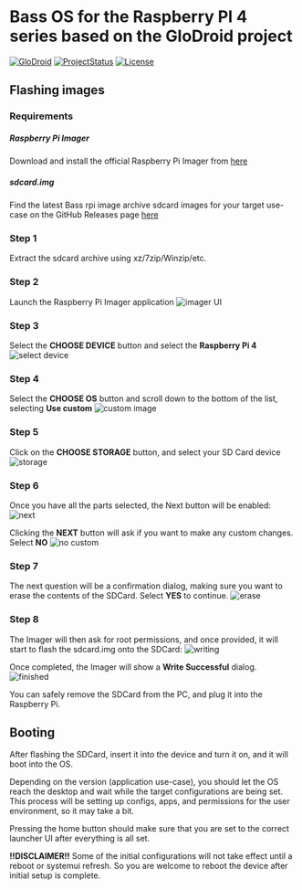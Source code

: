 # Bass OS for the Raspberry PI 4 series based on the GloDroid project

[![GloDroid](https://img.shields.io/badge/GLODROID-PROJECT-blue)](https://github.com/GloDroid/glodroid_manifest)
[![ProjectStatus](https://img.shields.io/badge/PROJECT-STATUS-yellowgreen)](https://github.com/GloDroidCommunity/raspberry-pi/issues/1)
[![License](https://img.shields.io/badge/License-Apache%202.0-blue.svg)](https://opensource.org/licenses/Apache-2.0)

## Flashing images

### Requirements

##### Raspberry Pi Imager
Download and install the official Raspberry Pi Imager from [here](https://www.raspberrypi.com/software/)

##### sdcard.img
Find the latest Bass rpi image archive sdcard images for your target use-case on the GitHub Releases page [here](https://github.com/Bliss-Bass/bass-rpi/releases)

### Step 1
Extract the sdcard archive using xz/7zip/Winzip/etc. 

### Step 2
Launch the Raspberry Pi Imager application
![imager UI](images/rpi-imager.png)

### Step 3
Select the **CHOOSE DEVICE** button and select the **Raspberry Pi 4**
![select device](images/rpi-imager-select.png)

### Step 4
Select the **CHOOSE OS** button and scroll down to the bottom of the list, selecting **Use custom**
![custom image](images/rpi-imager-custom-image.png)

### Step 5
Click on the **CHOOSE STORAGE** button, and select your SD Card device
![storage](images/rpi-imager-storage.png)

### Step 6
Once you have all the parts selected, the Next button will be enabled:
![next](images/rpi-imager-next.png)

Clicking the **NEXT** button will ask if you want to make any custom changes. Select **NO**
![no custom](images/rpi-imager-no-custom.png)

### Step 7
The next question will be a confirmation dialog, making sure you want to erase the contents of the SDCard. Select **YES** to continue. 
![erase](images/rpi-imager-erase.png)

### Step 8 
The Imager will then ask for root permissions, and once provided, it will start to flash the sdcard.img onto the SDCard:
![writing](images/rpi-imager-writing.png)

Once completed, the Imager will show a **Write Successful** dialog. 
![finished](images/rpi-imager-finish.png)

You can safely remove the SDCard from the PC, and plug it into the Raspberry Pi. 

## Booting

After flashing the SDCard, insert it into the device and turn it on, and it will boot into the OS. 

Depending on the version (application use-case), you should let the OS reach the desktop and wait while the target configurations are being set. This process will be setting up configs, apps, and permissions for the user environment, so it may take a bit.

Pressing the home button should make sure that you are set to the correct launcher UI after everything is all set. 

**!!DISCLAIMER!!** Some of the initial configurations will not take effect until a reboot or systemui refresh. So you are welcome to reboot the device after initial setup is complete. 
